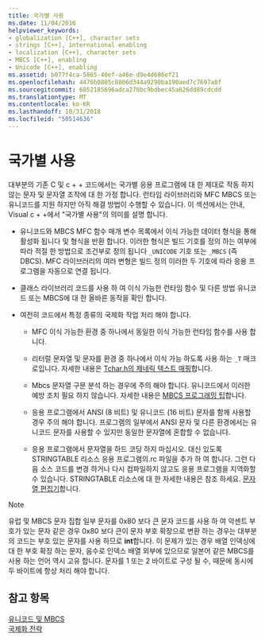 ```yaml
---
title: 국가별 사용
ms.date: 11/04/2016
helpviewer_keywords:
- globalization [C++], character sets
- strings [C++], international enabling
- localization [C++], character sets
- MBCS [C++], enabling
- Unicode [C++], enabling
ms.assetid: b077f4ca-5865-40ef-a46e-d9e4d686ef21
ms.openlocfilehash: 4476b0805c8806d344a9290ba190aed7c7697a8f
ms.sourcegitcommit: 6052185696adca270bc9bdbec45a626dd89cdcdd
ms.translationtype: MT
ms.contentlocale: ko-KR
ms.lasthandoff: 10/31/2018
ms.locfileid: "50514636"
---
```

# <a name="international-enabling"></a>국가별 사용

대부분의 기존 C 및 c + + 코드에서는 국가별 응용 프로그램에 대 한 제대로 작동 하지 않는 문자 및 문자열 조작에 대 한 가정 합니다. 런타임 라이브러리와 MFC MBCS 또는 유니코드를 지원 하지만 아직 해결 방법이 수행할 수 있습니다. 이 섹션에서는 안내, Visual c + +에서 "국가별 사용"의 의미를 설명 합니다.

- 유니코드와 MBCS MFC 함수 매개 변수 목록에서 이식 가능한 데이터 형식을 통해 활성화 됩니다 및 형식을 반환 합니다. 이러한 형식은 빌드 기호를 정의 하는 여부에 따라 적절 한 방법으로 조건부로 정의 됩니다 `_UNICODE` 기호 또는 `_MBCS` (즉 DBCS). MFC 라이브러리의 여러 변형은 빌드 정의 이러한 두 기호에 따라 응용 프로그램을 자동으로 연결 됩니다.

- 클래스 라이브러리 코드를 사용 하 여 이식 가능한 런타임 함수 및 다른 방법 유니코드 또는 MBCS에 대 한 올바른 동작을 확인 합니다.

- 여전히 코드에서 특정 종류의 국제화 작업 처리 해야 합니다.

   - MFC 이식 가능한 환경 중 하나에서 동일한 이식 가능한 런타임 함수를 사용 합니다.

   - 리터럴 문자열 및 문자를 환경 중 하나에서 이식 가능 하도록 사용 하는 `_T` 매크로입니다. 자세한 내용은 [Tchar.h의 제네릭 텍스트 매핑](../text/generic-text-mappings-in-tchar-h.md)합니다.

   - Mbcs 문자열 구문 분석 하는 경우에 주의 해야 합니다. 유니코드에서 이러한 예방 조치 필요 하지 않습니다. 자세한 내용은 [MBCS 프로그래밍 팁](../text/mbcs-programming-tips.md)합니다.

   - 응용 프로그램에서 ANSI (8 비트) 및 유니코드 (16 비트) 문자를 함께 사용할 경우 주의 해야 합니다. 프로그램의 일부에서 ANSI 문자 및 다른 환경에서는 유니코드 문자를 사용할 수 있지만 동일한 문자열에 혼합할 수 없습니다.

   - 응용 프로그램에서 문자열을 하드 코딩 하지 마십시오. 대신 있도록 STRINGTABLE 리소스 응용 프로그램의.rc 파일을 추가 하 여 합니다. 그런 다음 소스 코드를 변경 하거나 다시 컴파일하지 않고도 응용 프로그램을 지역화할 수 있습니다. STRINGTABLE 리소스에 대 한 자세한 내용은 참조 하세요. [문자열 편집기](../windows/string-editor.md)합니다.

> [!NOTE]
>  유럽 및 MBCS 문자 집합 일부 문자를 0x80 보다 큰 문자 코드를 사용 하 여 악센트 부호가 있는 문자 같은 경우 0x80 보다 큰이 문자 부호 확장으로 변환 하는 경우는 대부분의 코드는 부호 있는 문자를 사용 하므로 **int**합니다. 이 문제가 있는 경우 배열 인덱싱에 대 한 부호 확장 하는 문자, 음수로 인덱스 배열 외부에 있으므로 일본어 같은 MBCS를 사용 하는 언어 역시 고유 합니다. 문자를 1 또는 2 바이트로 구성 될 수, 때문에 동시에 두 바이트에 항상 처리 해야 합니다.

## <a name="see-also"></a>참고 항목

[유니코드 및 MBCS](../text/unicode-and-mbcs.md)<br/>
[국제화 전략](../text/internationalization-strategies.md)